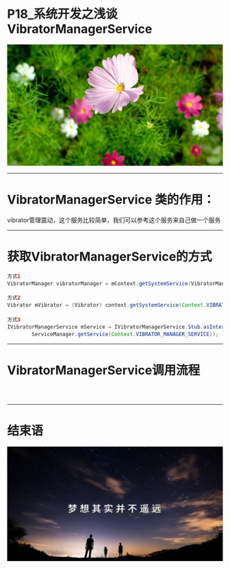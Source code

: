 # P18_系统开发之浅谈VibratorManagerService

<img src="../flower/flower_p18.png">


---

# VibratorManagerService 类的作用：

vibrator管理震动，这个服务比较简单，我们可以参考这个服务来自己做一个服务

---

# 获取VibratorManagerService的方式

```java
方式1
VibratorManager vibratorManager = mContext.getSystemService(VibratorManager.class);

方式2
Vibrator mVibrator = (Vibrator) context.getSystemService(Context.VIBRATOR_SERVICE);

方式3
IVibratorManagerService mService = IVibratorManagerService.Stub.asInterface(
        ServiceManager.getService(Context.VIBRATOR_MANAGER_SERVICE));
```

---

# VibratorManagerService调用流程






```java

```

```java

```

```java

```



---


# 结束语

<img src="../Images/end_001.png">
